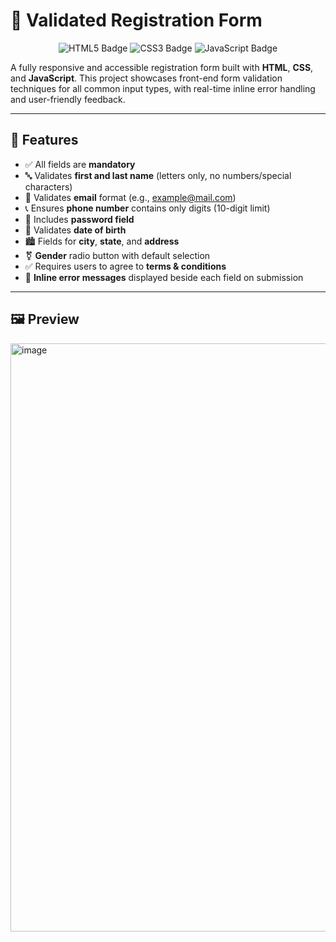# 📝 Validated Registration Form

<p align="center">
  <img src="https://img.shields.io/badge/HTML5-E34F26?style=for-the-badge&logo=html5&logoColor=white" alt="HTML5 Badge"/>
  <img src="https://img.shields.io/badge/CSS3-1572B6?style=for-the-badge&logo=css3&logoColor=white" alt="CSS3 Badge"/>
  <img src="https://img.shields.io/badge/JavaScript-F7DF1E?style=for-the-badge&logo=javascript&logoColor=black" alt="JavaScript Badge"/>
</p>

A fully responsive and accessible registration form built with **HTML**, **CSS**, and **JavaScript**. This project showcases front-end form validation techniques for all common input types, with real-time inline error handling and user-friendly feedback.

---

## 🚀 Features

- ✅ All fields are **mandatory**
- 🔤 Validates **first and last name** (letters only, no numbers/special characters)
- 📧 Validates **email** format (e.g., example@mail.com)
- 📞 Ensures **phone number** contains only digits (10-digit limit)
- 🔐 Includes **password field**
- 📅 Validates **date of birth**
- 🏙️ Fields for **city**, **state**, and **address**
- ⚧️ **Gender** radio button with default selection
- ✅ Requires users to agree to **terms & conditions**
- 🧠 **Inline error messages** displayed beside each field on submission

---

## 🖼️ Preview
<img width="1860" height="941" alt="image" src="https://github.com/user-attachments/assets/7586fd15-1921-4fbf-8ff8-6854ca94d971" />


